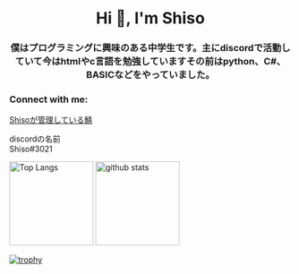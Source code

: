 <h1 align="center">Hi 👋, I'm Shiso</h1>
<h3 align="center">僕はプログラミングに興味のある中学生です。主にdiscordで活動していて今はhtmlやc言語を勉強していますその前はpython、C#、BASICなどをやっていました。</h3>

<h3 align="left">Connect with me:</h3>
<p align="left"><a href="https://discord.gg/Enskuaw9nF" target="_blank">Shisoが管理している鯖</a></p>
<p align="left">discordの名前<br>Shiso#3021</p>

<p align="left"> 
  <img alt="Top Langs" height="150px" src="https://github-readme-stats.vercel.app/api/top-langs/?username=Shiso0923&layout=compact&count_private=true&show_icons=true&theme=onedark" />
  <img alt="github stats" height="150px" src="https://github-readme-stats.vercel.app/api?username=Shiso0923&count_private=true&show_icons=true&show_icons=true&theme=onedark" />
</p>

[![trophy](https://github-profile-trophy.vercel.app/?username=Shiso0923&theme=onedark&column=7
)](https://github.com/ryo-ma/github-profile-trophy)
